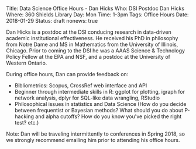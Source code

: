 Title: Data Science Office Hours - Dan Hicks
Who: DSI Postdoc Dan Hicks
Where: 360 Shields Library
Day: Mon
Time: 1-3pm
Tags: Office Hours
Date: 2018-01-29
Status: draft
nonews: true

Dan Hicks is a postdoc at the DSI conducing research in data-driven academic
institutional effectiveness. He received his PhD in philosophy from Notre Dame
and MS in Mathematics from the University of Illinois, Chicago. Prior to coming
to the DSI he was a AAAS Science & Technology Policy Fellow at the EPA and NSF,
and a postdoc at the University of Western Ontario.

During office hours, Dan can provide feedback on:

* Bibliometrics: Scopus, CrossRef web interface and API
* Beginner through intermediate skills in R: ggplot for plotting, igraph for network analysis, dplyr for SQL-like data wrangling, RStudio
* Philosophical issues in statistics and Data Science (How do you decide between frequentist or Bayesian methods? What should you do about P-hacking and alpha cutoffs? How do you know you've picked the right test? etc.)

Note: Dan will be traveling intermittently to conferences in Spring 2018, so we strongly recommend emailing him prior to attending his office hours.
